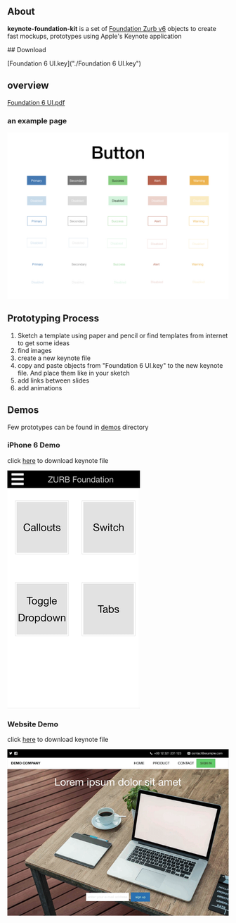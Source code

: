 ## About

**keynote-foundation-kit** is a set of [Foundation Zurb v6](https://foundation.zurb.com) objects to create fast mockups, prototypes using Apple's Keynote application

## Download

[Foundation 6 UI.key]("./Foundation 6 UI.key")

## overview

[Foundation 6 UI.pdf](files/Foundation-6-UI.pdf "PDF overview")

### an example page

![Foundation 6 Buttons](files/buttons.jpeg "buttons page")

## Prototyping Process

1. Sketch a template using paper and pencil or find templates from internet to get some ideas
2. find images
3. create a new keynote file
4. copy and paste objects from "Foundation 6 UI.key" to the new keynote file. And place them like in your sketch
5. add links between slides
6. add animations

## Demos

Few prototypes can be found in [demos](./demos) directory

### iPhone 6 Demo

click [here](demos/iphone-6-demo.key) to download keynote file

![iPhone 6 demo](files/iphone-6-demo.gif)

### Website Demo

click [here](demos/website-demo.key) to download keynote file

![website-demo](files/website-demo.gif)
